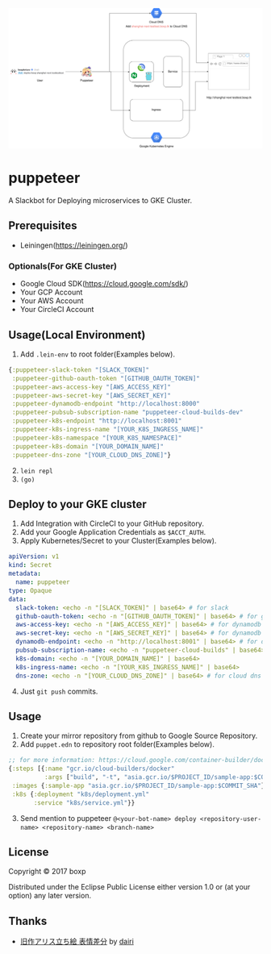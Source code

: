 ![puppeteer-flow](puppeteer-flow.png)

# puppeteer

A Slackbot for Deploying microservices to GKE Cluster.

## Prerequisites

- Leiningen(https://leiningen.org/)

### Optionals(For GKE Cluster)

- Google Cloud SDK(https://cloud.google.com/sdk/)
- Your GCP Account
- Your AWS Account
- Your CircleCI Account

## Usage(Local Environment)

1. Add `.lein-env` to root folder(Examples below).

```clj
{:puppeteer-slack-token "[SLACK_TOKEN]"
 :puppeteer-github-oauth-token "[GITHUB_OAUTH_TOKEN]"
 :puppeteer-aws-access-key "[AWS_ACCESS_KEY]"
 :puppeteer-aws-secret-key "[AWS_SECRET_KEY]"
 :puppeteer-dynamodb-endpoint "http://localhost:8000"
 :puppeteer-pubsub-subscription-name "puppeteer-cloud-builds-dev"
 :puppeteer-k8s-endpoint "http://localhost:8001"
 :puppeteer-k8s-ingress-name "[YOUR_K8S_INGRESS_NAME]"
 :puppeteer-k8s-namespace "[YOUR_K8S_NAMESPACE]"
 :puppeteer-k8s-domain "[YOUR_DOMAIN_NAME]"
 :puppeteer-dns-zone "[YOUR_CLOUD_DNS_ZONE]"}
```

2. `lein repl`
3. `(go)`

## Deploy to your GKE cluster

1. Add Integration with CircleCI to your GitHub repository.
2. Add your Google Application Credentials as `$ACCT_AUTH`.
3. Apply Kubernetes/Secret to your Cluster(Examples below).

```yml
apiVersion: v1
kind: Secret
metadata:
  name: puppeteer
type: Opaque
data:
  slack-token: <echo -n "[SLACK_TOKEN]" | base64> # for slack
  github-oauth-token: <echo -n "[GITHUB_OAUTH_TOKEN]" | base64> # for github
  aws-access-key: <echo -n "[AWS_ACCESS_KEY]" | base64> # for dynamodb
  aws-secret-key: <echo -n "[AWS_SECRET_KEY]" | base64> # for dynamodb
  dynamodb-endpoint: <echo -n "http://localhost:8001" | base64> # for dynamodb
  pubsub-subscription-name: <echo -n "puppeteer-cloud-builds" | base64> # for cloud pubsub
  k8s-domain: <echo -n "[YOUR_DOMAIN_NAME]" | base64>
  k8s-ingress-name: <echo -n "[YOUR_K8S_INGRESS_NAME]" | base64>
  dns-zone: <echo -n "[YOUR_CLOUD_DNS_ZONE]" | base64> # for cloud dns
```

4. Just `git push` commits.

## Usage

1. Create your mirror repository from github to Google Source Repository.
2. Add `puppet.edn` to repository root folder(Examples below).

```clj
;; for more information: https://cloud.google.com/container-builder/docs/build-config#build_steps
{:steps [{:name "gcr.io/cloud-builders/docker"
          :args ["build", "-t", "asia.gcr.io/$PROJECT_ID/sample-app:$COMMIT_SHA", "."]} ]
 :images {:sample-app "asia.gcr.io/$PROJECT_ID/sample-app:$COMMIT_SHA"}
 :k8s {:deployment "k8s/deployment.yml"
       :service "k8s/service.yml"}}
```

3. Send mention to puppeteer `@<your-bot-name> deploy <repository-user-name> <repository-name> <branch-name>`

## License

Copyright © 2017 boxp

Distributed under the Eclipse Public License either version 1.0 or (at
your option) any later version.

## Thanks

- [旧作アリス立ち絵 表情差分](https://www.pixiv.net/member_illust.php?mode=medium&illust_id=54550636) by [dairi](https://www.pixiv.net/member.php?id=4920496)
